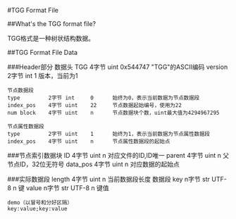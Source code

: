 #TGG Format File


##What's the TGG format file?

TGG格式是一种树状结构数据。

##TGG Format File Data

###Header部分
	数据头
	TGG          4字节 uint 0x544747 "TGG"的ASCII编码
	version      2字节 int     1      版本，当前为1

	节点数据段
	type         2字节 int     0      始终为0，表示当前数据为节点数据段
	index_pos    4字节 uint    22     节点数据起始编号，使用为22
	num block    4字节 uint    n      节点数据块个数，uint最大值为4294967295

	节点属性数据段
	type         2字节 uint    1      始终为1，表示当前数据为节点属性数据段
	index_pos    4字节 uint    n      节点属性数据段的起始点

###节点索引数据块
	ID           4字节 uint    n      对应文件的ID,ID唯一
	parent       4字节 uint    n      父节点ID，32位无符号
	data_pos     4字节 uint    n      对应数据的起始点

###实际数据段
	length       4字节 uint    n      当前数据段长度
	数据段
	key          n字节 str UTF-8    n      键
	value        n字节 str UTF-8    n      键值

	demo（以冒号和分好区隔）
	key:value;key:value
